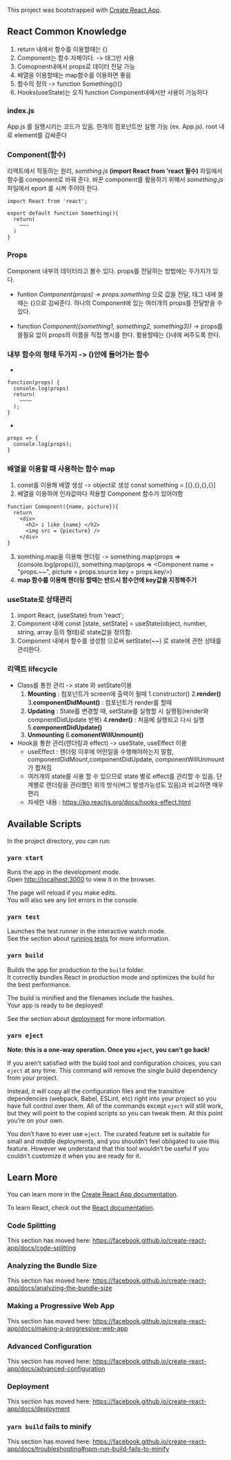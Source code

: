 This project was bootstrapped with [Create React App](https://github.com/facebook/create-react-app).

## React Common Knowledge
1. return 내에서 함수를 이용할때는 {}
2. Component는 함수 자체이다. -> 태그만 사용
3. Comopnent내에서 props로 데이터 전달 가능
4. 배열을 이용할때는 map함수를 이용하면 좋음
5. 함수의 정의 -> function Something(){}
6. Hooks(useState)는 오직 function Component내에서만 사용이 가능하다

### index.js

App.js 를 실행시키는 코드가 있음. 한개의 컴포넌트만 실행 가능 (ex. App.js). root 내로 element를 감싸준다

### Component(함수)

리액트에서 작동하는 원리, *somthing.js* **(import React from 'react 필수)** 파일에서 함수를 component로 바꿔 준다.
바꾼 component를 활용하기 위해서 *something.js*파일에서 eport 를 시켜 주어야 한다.

```
import React from 'react';

export default function Something(){
  return(
    ~~~
  )
}

```

### Props

Component 내부의 데이터라고 볼수 있다. props를 전달하는 방법에는 두가지가 있다. 

* funtion *Component(props)* -> *props.something* 으로 값을 전달, 태그 내에 쓸때는 {}으로 감싸준다. 하나의 Component에 있는 여러개의 props를 전달받을 수 있다. 

* function *Component({something1, something2, something3})* -> props를 쓸필요 없이 props의 이름을 직접 명시를 한다. 활용할때는 {}내에 써주도록 한다.

### 내부 함수의 형태 두가지 -> ()안에 들어가는 함수
* 
```
function(props) {
  console.log(props)
  return(
    ~~~~
  );
}
```

*
```
props => {
  console.log(props);
}
```

### 배열을 이용할 때 사용하는 함수 map
1. const를 이용해 배열 생성 -> object로 생성 const something = [{},{},{},{}]
2. 배열을 이용하여 인자값마다 적용할 Component 함수가 있어야함 
```
function Comopnent({name, picture}){
  return
    <div>
      <h2> i like {name} </h2>
      <img src = {piecture} />
    </div>
}  
```
3. somthing.map을 이용해 렌더링 -> something.map(props => {console.log(props)}), something.map(props => <Component name = "props.~~", picture = props.source key = props.key/>)
4. **map 함수를 이용해 렌더링 할때는 반드시 함수안에 key값을 지정해주기**

### useState로 상태관리
1. import React, {useState} from 'react';
2. Component 내에 const [state, setState] = useState(object, number, string, array 등의 형태)로 state값을 정의함.
3. Component 내에서 함수를 생성함 으로써 setState(~~) 로 state에 관한 상태를 관리한다.

### 리액트 lifecycle 
* Class를 통한 관리 -> state 와 setState이용
  1. **Mounting** : 컴포넌트가 screen에 출력이 될때
    1.constructor()
    2.**render()**
    3.**componentDidMount()** : 컴포넌트가 render를 할때
  1. **Updating** : State를 변경할 때, setState를 실행할 시 실행됨(render와 compnentDidUpdate 반복)
    4.**render()** : 처음에 실행되고 다시 실행
    5.**componentDidUpdate()**
  1. **Unmounting**
    6.**comonentWillUnmount()**
* Hook을 통한 관리(렌더링과 effect) -> useState, useEffect 이용
  - useEffect : 렌더링 이후에 어떤일을 수행해야하는지 말함, componentDidMount,componentDidUpdate, componentWillUnmount가 합쳐짐
  - 여러개의 state를 사용 할 수 있으므로 state 별로 effect를 관리할 수 있음. 단계별로 렌더링을 관리했던 위의 방식(버그 발생가능성도 있음)과 비교하면 매우 편리
  - 자세한 내용 : https://ko.reactjs.org/docs/hooks-effect.html


## Available Scripts

In the project directory, you can run:

### `yarn start`

Runs the app in the development mode.<br />
Open [http://localhost:3000](http://localhost:3000) to view it in the browser.

The page will reload if you make edits.<br />
You will also see any lint errors in the console.

### `yarn test`

Launches the test runner in the interactive watch mode.<br />
See the section about [running tests](https://facebook.github.io/create-react-app/docs/running-tests) for more information.

### `yarn build`

Builds the app for production to the `build` folder.<br />
It correctly bundles React in production mode and optimizes the build for the best performance.

The build is minified and the filenames include the hashes.<br />
Your app is ready to be deployed!

See the section about [deployment](https://facebook.github.io/create-react-app/docs/deployment) for more information.

### `yarn eject`

**Note: this is a one-way operation. Once you `eject`, you can’t go back!**

If you aren’t satisfied with the build tool and configuration choices, you can `eject` at any time. This command will remove the single build dependency from your project.

Instead, it will copy all the configuration files and the transitive dependencies (webpack, Babel, ESLint, etc) right into your project so you have full control over them. All of the commands except `eject` will still work, but they will point to the copied scripts so you can tweak them. At this point you’re on your own.

You don’t have to ever use `eject`. The curated feature set is suitable for small and middle deployments, and you shouldn’t feel obligated to use this feature. However we understand that this tool wouldn’t be useful if you couldn’t customize it when you are ready for it.

## Learn More

You can learn more in the [Create React App documentation](https://facebook.github.io/create-react-app/docs/getting-started).

To learn React, check out the [React documentation](https://reactjs.org/).

### Code Splitting

This section has moved here: https://facebook.github.io/create-react-app/docs/code-splitting

### Analyzing the Bundle Size

This section has moved here: https://facebook.github.io/create-react-app/docs/analyzing-the-bundle-size

### Making a Progressive Web App

This section has moved here: https://facebook.github.io/create-react-app/docs/making-a-progressive-web-app

### Advanced Configuration

This section has moved here: https://facebook.github.io/create-react-app/docs/advanced-configuration

### Deployment

This section has moved here: https://facebook.github.io/create-react-app/docs/deployment

### `yarn build` fails to minify

This section has moved here: https://facebook.github.io/create-react-app/docs/troubleshooting#npm-run-build-fails-to-minify
